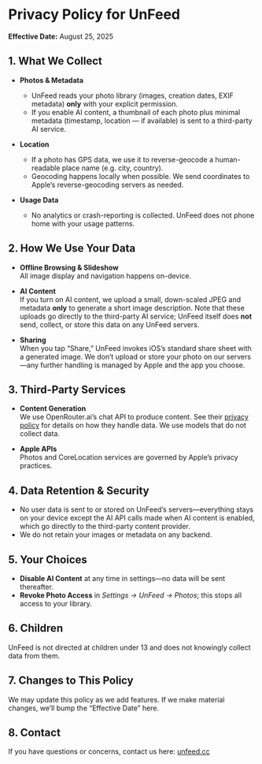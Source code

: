 # Privacy Policy for UnFeed

**Effective Date:** August 25, 2025

## 1. What We Collect

- **Photos & Metadata**  
  - UnFeed reads your photo library (images, creation dates, EXIF metadata) **only** with your explicit permission.  
  - If you enable AI content, a thumbnail of each photo plus minimal metadata (timestamp, location — if available) is sent to a third-party AI service.

- **Location**  
  - If a photo has GPS data, we use it to reverse-geocode a human-readable place name (e.g. city, country).  
  - Geocoding happens locally when possible. We send coordinates to Apple’s reverse-geocoding servers as needed.

- **Usage Data**  
  - No analytics or crash-reporting is collected. UnFeed does not phone home with your usage patterns.

## 2. How We Use Your Data

- **Offline Browsing & Slideshow**  
  All image display and navigation happens on-device.

- **AI Content**  
  If you turn on AI content, we upload a small, down-scaled JPEG and metadata **only** to generate a short image description. Note that these uploads go directly to the third-party AI service; UnFeed itself does **not** send, collect, or store this data on any UnFeed servers.

- **Sharing**  
  When you tap “Share,” UnFeed invokes iOS’s standard share sheet with a generated image. We don’t upload or store your photo on our servers—any further handling is managed by Apple and the app you choose.

## 3. Third-Party Services

- **Content Generation**  
  We use OpenRouter.ai’s chat API to produce content. See their [privacy policy](https://openrouter.ai/privacy) for details on how they handle data. We use models that do not collect data.

- **Apple APIs**  
  Photos and CoreLocation services are governed by Apple’s privacy practices.

## 4. Data Retention & Security

- No user data is sent to or stored on UnFeed’s servers—everything stays on your device except the AI API calls made when AI content is enabled, which go directly to the third-party content provider.
- We do not retain your images or metadata on any backend.

## 5. Your Choices

- **Disable AI Content** at any time in settings—no data will be sent thereafter.  
- **Revoke Photo Access** in _Settings → UnFeed → Photos_; this stops all access to your library.

## 6. Children

UnFeed is not directed at children under 13 and does not knowingly collect data from them.

## 7. Changes to This Policy

We may update this policy as we add features. If we make material changes, we’ll bump the “Effective Date” here.

## 8. Contact

If you have questions or concerns, contact us here:
[unfeed.cc](https://unfeed.cc)

